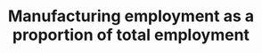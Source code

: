 ---
actual_indicator_available: Manufacturing employment as a proportion of total employment
actual_indicator_available_description: Total employment in all manufacturing activities
  divided by total employment in all economic activities.
data_non_statistical: false
date_metadata_updated: February 2018
date_of_national_source_publication: February 2018
goal_meta_link: http://unstats.un.org/sdgs/files/metadata-compilation/Metadata-Goal-9.pdf
goal_meta_link_page: 4
graph: longitudinal
graph_status_notes: Graphed
graph_title: Percent of US manufacturing in total employment
graph_type: line
graph_type_description: Line graph
has_metadata: true
indicator: 9.2.2
indicator_definition: 'From ILO:  This indicator is computed as the number of persons
  employed in the industry sector divided by total employment. Employed persons are
  defined as all those of working age who, during a short reference period, were engaged
  in any activity to produce goods or provide services for pay or profit. The industry
  sector comprises mining and quarrying, manufacturing, construction and public utilities
  (electricity, gas and water).  From UNIDO:  Employment is defined as a work performed
  for pay or profit. The value is obtained by summing up the number of employed in
  all manufacturing activities. The manufacturing employment indicator is presented
  in absolute terms as well as relative to total employment.'
indicator_name: Manufacturing employment as a proportion of total employment
indicator_variable: manuf_tot_us_economy_emplmnt_pct
layout: indicator
periodicity: Annual
permalink: /9-2-2/
published: true
rationale_interpretation: "From ILO: \n The industry sector, which is largely composed\
  \ of manufacturing, is central to the economy given its significant contribution\
  \ to national product and employment. It impacts also other aspects of life such\
  \ as health and the environment. The industry sector being a major source of job\
  \ creation (directly and indirectly), the study of trends and patterns of the share\
  \ and growth of employment in industry can reveal valuable information on the labour\
  \ market configuration and the situation in terms of social cohesion. \n\n From\
  \ UNIDO: \n This indicator represents the contribution of manufacturing in job creation.\
  \ It is universally important indicator. For industrialized countries it represents\
  \ sustained growth, for developing countries it shows the ability of manufacturing\
  \ to absorb surplus labour from traditional sectors. Compared to the indicator 9.2.1\
  \ it measures the labour productivity ' another key indicator for measuring technological\
  \ progress."
reporting_status: complete
scheduled_update_by_national_source: February 2019 (for release of 2018 annual data)
sdg_goal: 9
source_agency_staff_email: ITCinfo@bls.gov
source_agency_staff_name: BLS Division of International Technical Cooperation staff
source_agency_survey_dataset: U.S. Bureau of Labor Statistics
source_notes: null
source_title: null
source_url: https://www.bls.gov/lpc/
target: Promote inclusive and sustainable industrialization and, by 2030, significantly
  raise industry's share of employment and gross domestic product, in line with national
  circumstances, and double its share in least developed countries.
target_id: '9.2'
time_period: 2000 to 2017
title: Manufacturing employment as a proportion of total employment
un_custodial_agency: UNIDO
un_designated_tier: '1'
unit_of_measure: The ratio itself is simply the ratio of two employment series. The
  two employment series which are used to calculate this ratio are in millions of
  jobs.
us_method_of_computation: 'Manufacturing employment data cover the following worker
  categories: employees (with source data from the BLS Current Establishment Statistics
  (CES) program), and self-employed workers (with source data from the BLS Current
  Population Survey (CPS)).

  Total economy employment data cover the following worker catetories: nonfarm employees
  (with source data from CES); self-employed workers, unpaid family workers, farm
  workers, and private household employees (with source data from CPS); and armed
  forces personnel (with source data from Department of Defense).

  The latest full methodology report is available here: https://www.bls.gov/lpc/lpcmethods.pdf'
variable_description: null
variable_notes: null
---